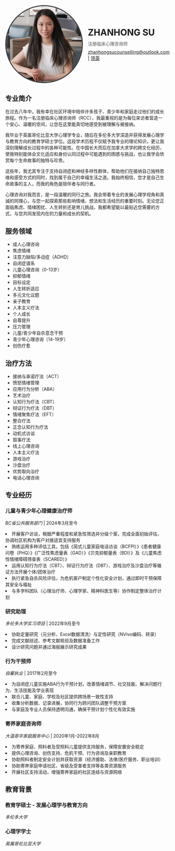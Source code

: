<div style="display: flex; align-items: center; margin-bottom: 2rem;">
  <img src="bio.jpg" alt="ZHANHONG PHOTO" style="width: 240px; height: 240px; border-radius: 50%; object-fit: cover; border: 3px solid #333; margin-right: 1rem;">
  <div>
    <h1 style="margin: 0;">ZHANHONG SU</h1>
    <p style="margin: 0.5rem 0; color: #555;">注册临床心理咨询师</p>
    <p style="margin: 0; font-size: 0.9rem;">
      <a href="mailto:zhanhongsucounselling@outlook.com">zhanhongsucounselling@outlook.com</a> | 
      <a href="https://www.linkedin.com/in/viola-su-b67143166/">领英</a> 
    </p>
  </div>
</div>

## 专业简介
在过去八年中，我有幸在社区环境中陪伴许多孩子、青少年和家庭走过他们的成长旅程。作为一名注册临床心理咨询师（RCC），我最重视的是为每位来访者营造一个安心、温暖的空间，让您在这里能真切地感受到被理解与被接纳。

我毕业于英属哥伦比亚大学心理学专业，随后在多伦多大学深造并获得发展心理学与教育方向的教育学硕士学位。这段学术历程不仅赋予我专业的理论知识，更让我深刻理解成长过程中的各种可能性。在中国长大而后在加拿大求学的跨文化经历，使我特别能体会文化适应和身份认同过程中可能遇到的困惑与挑战，也让我学会欣赏每个生命故事的独特与珍贵。

这些年，我尤其专注于支持自闭症和神经多样性群体，帮助他们在接纳自己独特思维和感受方式的同时，找到属于自己的幸福生活之道。我始终相信，您才是自己生命故事的主人，而我的角色是陪伴者与同行者。

心理咨询对我而言，是一段温暖的同行之旅。我会带着专业的发展心理学视角和真诚的同理心，与您一起探索那些影响情绪、想法和生活经历的重要时刻。无论您正面临焦虑、情绪困扰、人生转折还是育儿挑战，我都希望能以最贴近您需要的方式，与您共同发现内在的力量和成长的契机。

## 服务领域
- 成人心理咨询
- 焦虑情绪
- 注意力缺陷/多动症（ADHD）
- 自闭症谱系
- 儿童心理咨询（0-13岁）
- 抑郁情绪
- 目标设定
- 人生转折适应
- 多元文化议题
- 亲子教育
- 人本主义疗法
- 个人成长
- 自尊提升
- 压力管理
- 儿童/青少年自杀意念干预
- 青少年心理咨询（14-19岁）
- 创伤疗愈

## 治疗方法
- 接纳与承诺疗法（ACT）
- 愤怒情绪管理
- 应用行为分析（ABA）
- 艺术治疗
- 认知行为疗法（CBT）
- 辩证行为疗法（DBT）
- 情绪聚焦疗法（EFT）
- 整合疗法
- 正念认知行为疗法
- 动机式访谈
- 叙事疗法
- 线上心理咨询
- 人本主义疗法
- 游戏治疗
- 沙盘治疗
- 优势取向治疗
- 电话心理咨询

## 专业经历

### 儿童与青少年心理健康治疗师
*BC省公共服务部门* | 2024年3月至今 
<li>开展客户访谈，根据严重程度和紧急性筛选并分级个案，完成全面初始评估，协调社区机构为客户对接适宜支持服务</li>
<li>熟练运用多种评估工具，包括《简式儿童家庭电话访谈（BCFPI）》《患者健康问卷（PHQ）》《广泛性焦虑量表（GAD）》《贝克抑郁量表（BDI）》及《儿童焦虑性情绪障碍筛查表（SCARED）》</li>
<li>运用认知行为疗法（CBT）、辩证行为疗法（DBT）、游戏治疗及沙盘治疗等循证方法开展个体/团体治疗</li>
<li>执行紧急自杀风险评估，为危机客户制定个性化安全计划，通过即时干预保障其安全与福祉</li>
<li>与多学科团队（心理治疗师、心理学家、精神科医生等）协作制定整体治疗计划</li>

### 研究助理 
*多伦多大学实习项目* | 2022年9月至今
<li>协助定量研究（元分析、Excel数据清洗）与定性研究（NVivo编码、转录）</li>
<li>完成文献综述、参考文献核验及数据准备工作</li>
<li>设计研究问题并通过海报展示研究成果</li>

### 行为干预师
*自雇执业* | 2017年2月至今
<li>为自闭症儿童实施ABA行为干预计划，改善情绪调节、社交技能、解决问题行为、生活技能及学业表现</li>
<li>联合儿童、家庭、学校及社区提供跨场景一致性支持</li>
<li>收集分析数据、记录进展，协同行为顾问团队调整干预方案</li>
<li>与家庭及专业人员保持透明沟通，确保干预计划个性化有效实施</li>

### 寄养家庭咨询师
*大温哥华家庭服务中心* | 2020年1月-2022年8月
<li>为寄养家庭、照料者及受照料儿童提供支持服务，保障安置安全稳定</li>
<li>提供心理咨询、创伤支持、危机干预、行为咨询及亲职教育</li>
<li>协助照料者制定安全计划并获取资源（经济援助、法律/医疗服务、职业培训）</li>
<li>协助寄养家庭申请社区、省级及受害者支持等各类资源服务</li>
<li>开展社区支持活动，增强寄养家庭的社区连结与资源网络</li>

## 教育背景

### 教育学硕士 - 发展心理学与教育方向
*多伦多大学* 

### 心理学学士 
*英属哥伦比亚大学* 

